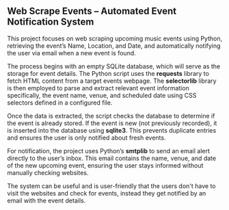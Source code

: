 ## Web Scrape Events – Automated Event Notification System

This project focuses on web scraping upcoming music events using Python, retrieving the event’s Name, Location, and Date, and automatically notifying the user via email when a new event is found.

The process begins with an empty SQLite database, which will serve as the storage for event details. The Python script uses the **requests** library to fetch HTML content from a target events webpage. The **selectorlib** library is then employed to parse and extract relevant event information specifically, the event name, venue, and scheduled date using CSS selectors defined in a configured file.

Once the data is extracted, the script checks the database to determine if the event is already stored. If the event is new (not previously recorded), it is inserted into the database using **sqlite3**. This prevents duplicate entries and ensures the user is only notified about fresh events.

For notification, the project uses Python’s **smtplib** to send an email alert directly to the user’s inbox. This email contains the name, venue, and date of the new upcoming event, ensuring the user stays informed without manually checking websites.

The system can be useful and is user-friendly that the users don't have to visit the websites and check for events, instead they get notified by an email with the event details.


